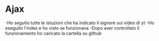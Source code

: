 # Ajax
-Ho seguito tutte le istuzioni che ha indicato il signore sul video di yt
-Ho eseguito l'index e ho visto se funzionava
-Dopo aver controllato il funzionamento ho caricato la cartella su github
